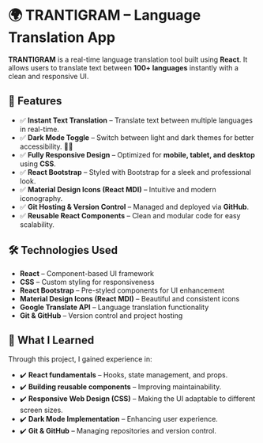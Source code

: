 # 🌍 TRANTIGRAM – Language Translation App  

**TRANTIGRAM** is a real-time language translation tool built using **React**. It allows users to translate text between **100+ languages** instantly with a clean and responsive UI.  



## 🚀 Features  

- ✅ **Instant Text Translation** – Translate text between multiple languages in real-time.  
- ✅ **Dark Mode Toggle** – Switch between light and dark themes for better accessibility. 🌙🔆  
- ✅ **Fully Responsive Design** – Optimized for **mobile, tablet, and desktop** using **CSS**.  
- ✅ **React Bootstrap** – Styled with Bootstrap for a sleek and professional look.  
- ✅ **Material Design Icons (React MDI)** – Intuitive and modern iconography.  
- ✅ **Git Hosting & Version Control** – Managed and deployed via **GitHub**.  
- ✅ **Reusable React Components** – Clean and modular code for easy scalability.  

## 🛠️ Technologies Used  

- **React** – Component-based UI framework  
- **CSS** – Custom styling for responsiveness  
- **React Bootstrap** – Pre-styled components for UI enhancement  
- **Material Design Icons (React MDI)** – Beautiful and consistent icons  
- **Google Translate API** – Language translation functionality  
- **Git & GitHub** – Version control and project hosting  

## 🎯 What I Learned  

Through this project, I gained experience in:  

- ✔️ **React fundamentals** – Hooks, state management, and props.  
- ✔️ **Building reusable components** – Improving maintainability.  
- ✔️ **Responsive Web Design (CSS)** – Making the UI adaptable to different screen sizes.  
- ✔️ **Dark Mode Implementation** – Enhancing user experience.  
- ✔️ **Git & GitHub** – Managing repositories and version control.  


